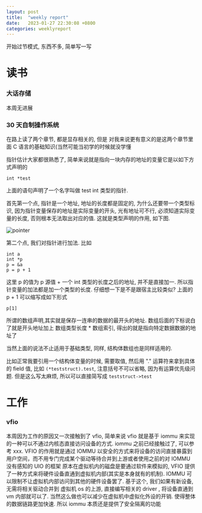 ```yaml
---
layout: post
title:  "weekly report"
date:   2023-01-27 22:30:08 +0800
categories: weeklyreport
---
```


开始过节模式, 东西不多, 简单写一写

# 读书

### 大话存储

本周无进展

### 30 天自制操作系统

在路上读了两个章节, 都是显存相关的, 但是  对我来说更有意义的是这两个章节里面 C 语言的基础知识(当然可能当初学的时候就没学懂

指针估计大家都很熟悉了, 简单来说就是指向一块内存的地址的变量它是以如下方式声明的

```
int *test
```
上面的语句声明了一个名字叫做 test int 类型的指针. 

首先第一个点, 指针是一个地址, 地址的长度都是固定的, 为什么还要带一个类型标识, 因为指针变量保存的地址是实际变量的开头, 光有地址可不行, 必须知道实际变量的长度, 否则根本无法取出对应的值. 这就是类型声明的作用, 如下图.

![pointer](/assets/img/pointer.jpg)

第二个点, 我们对指针进行加法. 比如

```
int a
int *p
p = &a
p = p + 1
```
这里 p 的值为 p 源值 + 一个 int 类型的长度之后的地址, 并不是直接加一. 所以指针变量的加法都是加一个类型的长度. 仔细想一下是不是跟宿主比较类似? 上面的 p + 1 可以缩写成如下形式
```
p[1]
```
所谓的数组声明,其实就是保存一连串的数据的最开头的地址. 数组后面的下标说白了就是开头地址加上 数组类型长度 * 数组索引, 得出的就是指向特定数据数据的地址了

当然上面的说法不止适用于基础类型, 同样, 结构体数组也是同样适用的.

比如正常我要引用一个结构体变量的时候, 需要取值, 然后用 "." 运算符来拿到具体的 field 值, 比如 ```(*teststruct).test```, 注意括号不可以省略, 因为有运算优先级问题. 但是这么写太麻烦, 所以可以直接简写成 ```teststruct->test```

# 工作

### vfio

本周因为工作的原因又一次接触到了 vfio, 简单来说 vfio 就是基于 iommu 来实现的一种可以不通过内核态直接访问设备的方式. iommu 之前已经接触过了, 可以参考 xxx. VFIO 的作用就是通过 IOMMU 以安全的方式来将设备的访问直接暴露到用户空间，而不用专门完成某个驱动等待合并到上游或者使用之前的对 IOMMU 没有感知的 UIO 的框架 原本在虚拟机内的磁盘是要通过软件来模拟的, VFIO 提供了一种方式来将硬件设备直通到虚拟机内部(其实是本身就有的机制). IOMMU 可以限制不让虚拟机内部访问到其他的硬件设备罢了. 基于这个, 我们如果有新设备, 无需将相关驱动合并到 虚拟机 os 的上游, 直接编写相关的 driver , 将设备直通到 vm 内部就可以了. 当然这么做也可以减少在虚拟机中虚拟化外设的开销. 使得整体的数据链路更加快速. 所以 iommu 本质还是提供了安全隔离的功能
